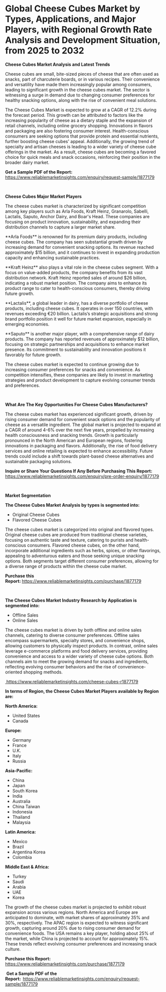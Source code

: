 <p><h1>Global Cheese Cubes Market by Types, Applications, and Major Players, with Regional Growth Rate Analysis and Development Situation, from 2025 to 2032</h1></p><p><strong>Cheese Cubes Market Analysis and Latest Trends</strong></p>
<p><p>Cheese cubes are small, bite-sized pieces of cheese that are often used as snacks, part of charcuterie boards, or in various recipes. Their convenience and versatility have made them increasingly popular among consumers, leading to significant growth in the cheese cubes market. The sector is witnessing a surge in demand due to changing consumer preferences for healthy snacking options, along with the rise of convenient meal solutions. </p><p>The Cheese Cubes Market is expected to grow at a CAGR of 12.2% during the forecast period. This growth can be attributed to factors like the increasing popularity of cheese as a dietary staple and the expansion of retail channels, including online grocery shopping. Innovations in flavors and packaging are also fostering consumer interest. Health-conscious consumers are seeking options that provide protein and essential nutrients, further boosting cheese cubes' appeal. Additionally, the growing trend of specialty and artisan cheeses is leading to a wider variety of cheese cube offerings in the market. As a result, cheese cubes are becoming a favored choice for quick meals and snack occasions, reinforcing their position in the broader dairy market.</p></p>
<p><strong>Get a Sample PDF of the Report:&nbsp;</strong> <a href="https://www.reliablemarketinsights.com/enquiry/request-sample/1877179?utm_campaign=2185&utm_medium=2&utm_source=Github&utm_content=ia&utm_term=16042025&utm_id=cheese-cubes">https://www.reliablemarketinsights.com/enquiry/request-sample/1877179</a></p>
<p>&nbsp;</p>
<p><strong>Cheese Cubes Major Market Players</strong></p>
<p><p>The cheese cubes market is characterized by significant competition among key players such as Arla Foods, Kraft Heinz, Granarolo, Sabelli, Lactalis, Saputo, Anchor Dairy, and Boar's Head. These companies are focusing on product innovation, sustainability, and expanding their distribution channels to capture a larger market share.</p><p>**Arla Foods** is renowned for its premium dairy products, including cheese cubes. The company has seen substantial growth driven by increasing demand for convenient snacking options. Its revenue reached approximately $15 billion, and it continues to invest in expanding production capacity and enhancing sustainable practices.</p><p>**Kraft Heinz** also plays a vital role in the cheese cubes segment. With a focus on value-added products, the company benefits from its vast distribution network. Kraft Heinz reported sales of around $26 billion, indicating a robust market position. The company aims to enhance its product range to cater to health-conscious consumers, thereby driving future growth.</p><p>**Lactalis**, a global leader in dairy, has a diverse portfolio of cheese products, including cheese cubes. It operates in over 150 countries, with revenues exceeding €20 billion. Lactalis’s strategic acquisitions and strong brand portfolio position it well for future market expansion, especially in emerging economies.</p><p>**Saputo** is another major player, with a comprehensive range of dairy products. The company has reported revenues of approximately $12 billion, focusing on strategic partnerships and acquisitions to enhance market presence. Its commitment to sustainability and innovation positions it favorably for future growth.</p><p>The cheese cubes market is expected to continue growing due to increasing consumer preferences for snacks and convenience. As competition intensifies, these companies are likely to invest in marketing strategies and product development to capture evolving consumer trends and preferences.</p></p>
<p>&nbsp;</p>
<p><strong>What Are The Key Opportunities For Cheese Cubes Manufacturers?</strong></p>
<p><p>The cheese cubes market has experienced significant growth, driven by rising consumer demand for convenient snack options and the popularity of cheese as a versatile ingredient. The global market is projected to expand at a CAGR of around 4-6% over the next five years, propelled by increasing health consciousness and snacking trends. Growth is particularly pronounced in the North American and European regions, fostering innovations in packaging and flavors. Additionally, the rise of food delivery services and online retailing is expected to enhance accessibility. Future trends could include a shift towards plant-based cheese alternatives and sustainable packaging solutions.</p></p>
<p><strong>Inquire or Share Your Questions If Any Before Purchasing This Report:</strong> <a href="https://www.reliablemarketinsights.com/enquiry/pre-order-enquiry/1877179?utm_campaign=2185&utm_medium=2&utm_source=Github&utm_content=ia&utm_term=16042025&utm_id=cheese-cubes">https://www.reliablemarketinsights.com/enquiry/pre-order-enquiry/1877179</a></p>
<p>&nbsp;</p>
<p><strong>Market Segmentation</strong></p>
<p><strong>The Cheese Cubes Market Analysis by types is segmented into:</strong></p>
<p><ul><li>Original Cheese Cubes</li><li>Flavored Cheese Cubes</li></ul></p>
<p><p>The cheese cubes market is categorized into original and flavored types. Original cheese cubes are produced from traditional cheese varieties, focusing on authentic taste and texture, catering to purists and health-conscious consumers. Flavored cheese cubes, on the other hand, incorporate additional ingredients such as herbs, spices, or other flavorings, appealing to adventurous eaters and those seeking unique snacking options. Both segments target different consumer preferences, allowing for a diverse range of products within the cheese cube market.</p></p>
<p><strong>Purchase this Report:&nbsp;</strong><a href="https://www.reliablemarketinsights.com/purchase/1877179?utm_campaign=2185&utm_medium=2&utm_source=Github&utm_content=ia&utm_term=16042025&utm_id=cheese-cubes">https://www.reliablemarketinsights.com/purchase/1877179</a></p>
<p>&nbsp;</p>
<p><strong>The Cheese Cubes Market Industry Research by Application is segmented into:</strong></p>
<p><ul><li>Offline Sales</li><li>Online Sales</li></ul></p>
<p><p>The cheese cubes market is driven by both offline and online sales channels, catering to diverse consumer preferences. Offline sales encompass supermarkets, specialty stores, and convenience shops, allowing customers to physically inspect products. In contrast, online sales leverage e-commerce platforms and food delivery services, providing convenience and access to a wider variety of cheese cube options. Both channels aim to meet the growing demand for snacks and ingredients, reflecting evolving consumer behaviors and the rise of convenience-oriented shopping methods.</p></p>
<p><a href="https://www.reliablemarketinsights.com/cheese-cubes-r1877179?utm_campaign=2185&utm_medium=2&utm_source=Github&utm_content=ia&utm_term=16042025&utm_id=cheese-cubes">&nbsp;https://www.reliablemarketinsights.com/cheese-cubes-r1877179</a></p>
<p><strong>In terms of Region, the Cheese Cubes Market Players available by Region are:</strong></p>
<p>
    <p> <strong> North America: </strong>
        <ul>
            <li>United States</li>
            <li>Canada</li>
        </ul>
        </p> 
    <p> <strong> Europe: </strong>
        <ul>
            <li>Germany</li>
            <li>France</li>
            <li>U.K.</li>
            <li>Italy</li>
            <li>Russia</li>
        </ul>
        </p> 
    <p> <strong> Asia-Pacific: </strong>
        <ul>
            <li>China</li>
            <li>Japan</li>
            <li>South Korea</li>
            <li>India</li>
            <li>Australia</li>
            <li>China Taiwan</li>
            <li>Indonesia</li>
            <li>Thailand</li>
            <li>Malaysia</li>
        </ul>
        </p> 
    <p> <strong> Latin America: </strong>
        <ul>
            <li>Mexico</li>
            <li>Brazil</li>
            <li>Argentina Korea</li>
            <li>Colombia</li>
        </ul>
        </p> 
    <p> <strong> Middle East & Africa: </strong>
        <ul>
            <li>Turkey</li>
            <li>Saudi</li>
            <li>Arabia</li>
            <li>UAE</li>
            <li>Korea</li>
        </ul>
    </p>
    </p>
<p><p>The growth of the cheese cubes market is projected to exhibit robust expansion across various regions. North America and Europe are anticipated to dominate, with market shares of approximately 35% and 30%, respectively. The APAC region is expected to witness significant growth, capturing around 20% due to rising consumer demand for convenience foods. The USA remains a key player, holding about 25% of the market, while China is projected to account for approximately 15%. These trends reflect evolving consumer preferences and increasing snack culture.</p></p>
<p><strong>Purchase this Report: </strong><a href="https://www.reliablemarketinsights.com/purchase/1877179?utm_campaign=2185&utm_medium=2&utm_source=Github&utm_content=ia&utm_term=16042025&utm_id=cheese-cubes">https://www.reliablemarketinsights.com/purchase/1877179</a></p>
<p>&nbsp;<strong>Get a Sample PDF of the Report:&nbsp;&nbsp;</strong><a href="https://www.reliablemarketinsights.com/enquiry/request-sample/1877179?utm_campaign=2185&utm_medium=2&utm_source=Github&utm_content=ia&utm_term=16042025&utm_id=cheese-cubes">https://www.reliablemarketinsights.com/enquiry/request-sample/1877179</a></p>
<p><strong></strong></p>
<p><p></p><p></p><p></p></p>